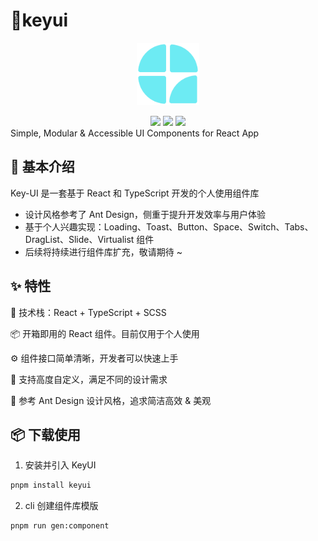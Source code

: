 # 🔑keyui

<p align="center">
<img src="https://github.com/acindm/Key-UI/blob/main/public/favicon.png" style="width:100px;" />
</p>

<div align="center">
  <img src="https://img.shields.io/static/v1?label=React&message=v18.0.0&color=blue&style=flat-square"/>
   <img src="https://img.shields.io/static/v1?label=TypeScript&message=v5.7.2&color=blue&style=flat-square"/>
  <img src="https://img.shields.io/static/v1?label=SCSS&message=%1&color=ff69b4&style=flat-square&logoColor=white&labelColor=ff69b4"/>
</div>
Simple, Modular & Accessible UI Components for React App

## 👀 基本介绍

Key-UI 是一套基于 React 和 TypeScript 开发的个人使用组件库

- 设计风格参考了 Ant Design，侧重于提升开发效率与用户体验
- 基于个人兴趣实现：Loading、Toast、Button、Space、Switch、Tabs、DragList、Slide、Virtualist 组件
- 后续将持续进行组件库扩充，敬请期待 ~

<div align="left">
  <h2>✨ 特性</h2>
  <p>🌈 技术栈：React + TypeScript + SCSS</p>
  <p>📦 开箱即用的 React 组件。目前仅用于个人使用</p>
  <p>⚙️ 组件接口简单清晰，开发者可以快速上手</p>
  <p>🤑 支持高度自定义，满足不同的设计需求</p>
  <p>🎨 参考 Ant Design 设计风格，追求简洁高效 & 美观</p>
</div>

## 📦 下载使用

1. 安装并引入 KeyUI

```bash
pnpm install keyui
```

2. cli 创建组件库模版

```bash
pnpm run gen:component
```
